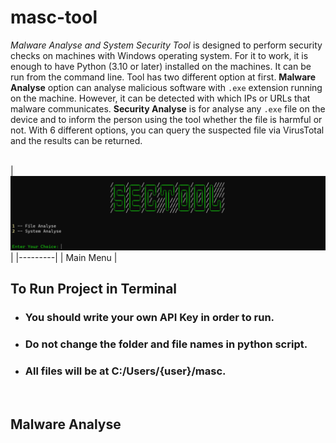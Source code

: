 # masc-tool
*Malware Analyse and System Security Tool* is designed to perform security checks on machines with Windows operating system. For it to work, it is enough to have Python (3.10 or later) installed on the machines. It can be run from the command line.
Tool has two different option at first. **Malware Analyse** option can analyse malicious software with `.exe` extension running on the machine. However, it can be detected with which IPs or URLs that malware communicates.
**Security Analyse** is for analyse any `.exe` file on the device and to inform the person using the tool whether the file is harmful or not. With 6 different options, you can query the suspected file via VirusTotal and the results can be returned.


<br>
|<img src="Images/main_menu.png">|
|---------|
| Main Menu |
<br>

## To Run Project in Terminal
- ### You should write your own API Key in order to run.
- ### Do not change the folder and file names in python script.
- ### All files will be at C:/Users/{user}/masc.

<br>

## Malware Analyse
